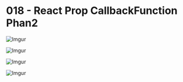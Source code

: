 # 018 - React Prop CallbackFunction Phan2 

![Imgur](https://i.imgur.com/kg8NsQj.png) 

![Imgur](https://i.imgur.com/6xtjf5A.png)  

![Imgur](https://i.imgur.com/9N2hpJn.png) 

![Imgur](https://i.imgur.com/e03EYD9.png)  